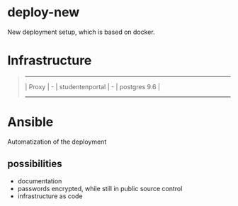 # deploy-new
New deployment setup, which is based on docker.


# Infrastructure


> ---------   -------------------   ----------------
> | Proxy | - | studentenportal | - | postgres 9.6 |
> ---------   -------------------   ----------------


# Ansible

Automatization of the deployment

## possibilities

* documentation
* passwords encrypted, while still in public source control
* infrastructure as code

 
